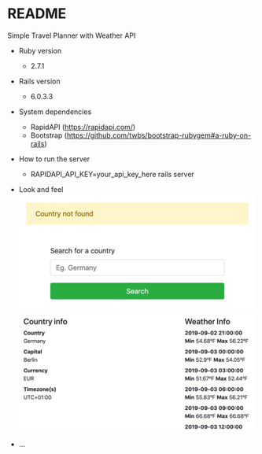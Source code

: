 # README

Simple Travel Planner with Weather API

* Ruby version
  - 2.7.1

* Rails version
  - 6.0.3.3

* System dependencies
  - RapidAPI (https://rapidapi.com/)
  - Bootstrap (https://github.com/twbs/bootstrap-rubygem#a-ruby-on-rails)

* How to run the server
  - RAPIDAPI_API_KEY=your_api_key_here rails server

* Look and feel
  ![Alt text](search.png?raw=true "Search Screen")
  ![Alt text](search-result.png?raw=true "Search Result Screen")

* ...
